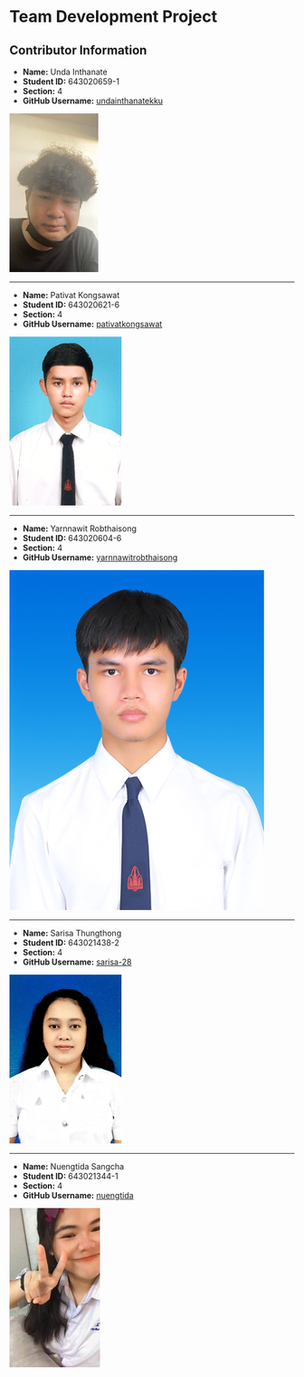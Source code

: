 # Team Development Project

## Contributor Information

- **Name:** Unda Inthanate
- **Student ID:** 643020659-1
- **Section:** 4
- **GitHub Username:** [undainthanatekku](https://github.com/undainthanatekku)

![unda inthanate Image](media/undainthanate.jpg)

---

- **Name:** Pativat Kongsawat
- **Student ID:** 643020621-6
- **Section:** 4
- **GitHub Username:** [pativatkongsawat](https://github.com/pativatkongsawat)

![pativat kongsawat Image](media/pativatkongsawat.jpg)

---

- **Name:** Yarnnawit Robthaisong
- **Student ID:** 643020604-6
- **Section:** 4
- **GitHub Username:** [yarnnawitrobthaisong](https://github.com/Yarnnawitch)

![yarnnawit robthaisong Image](media/Yarnnawit.jpg)

---

- **Name:** Sarisa Thungthong
- **Student ID:** 643021438-2
- **Section:** 4
- **GitHub Username:** [sarisa-28](https://github.com/sarisa-28)

![Sarisa Thungthong Image](media/sarisa.jpeg)

---

- **Name:** Nuengtida Sangcha
- **Student ID:** 643021344-1
- **Section:** 4
- **GitHub Username:** [nuengtida](https://github.com/nuengtida)

![Nuengtida Sangcha Image](media/nuengtida.jpg)
